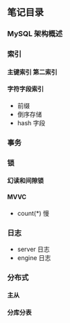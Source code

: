 

## 笔记目录

### MySQL 架构概述

### 索引

#### 主键索引 第二索引

#### 字符字段索引

- 前缀
- 倒序存储
- hash 字段

### 事务

### 锁

#### 幻读和间隙锁

#### MVVC

- count(*) 慢

### 日志  

- server 日志
- engine 日志

### 分布式  

#### 主从  

#### 分库分表  